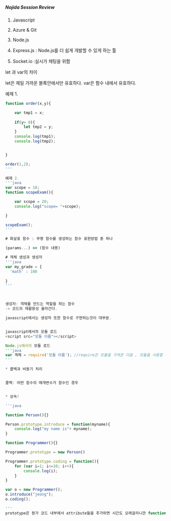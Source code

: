 ##### Nojida Session Review #####

1. Javascript

2. Azure & Git

3. Node.js

4. Express.js : Node.js를 더 쉽게 개발할 수 있게 하는 툴

5. Socket.io :실시가 채팅을 위함



let 과 var의 차이

let은 제일 가까운 블록안에서만 유효하다.
var은 함수 내에서 유효하다.

예제 1.
```javascript
function order(x,y){

	var tmp1 = x;
	
	if(y> 0){
		let tmp2 = y;
	}
	console.log(tmp1);
	console.log(tmp2);


}

order(1,2);
'''

예제 2.
'''java
var scope = 10;
function scopeExam(){

	var scope = 20;
	console.log("scope= "+scope);

}

scopeExam();
'''

# 화살표 함수 : 무명 함수를 생성하는 함수 표현방법 중 하나

(params...) => (함수 내용)

# 객체 생성과 생성자
'''java
var my_grade = {
  'math' : 100
  
}
'''



생성자: 객체를 만드는 역할을 하는 함수
-> 코드의 재활용성 올라간다.

javascript에서는 생성자 또한 함수로 구현하는것이 대부분. 


javascript에서의 모듈 로드
<script src="모듈 이름"></script>

Node.js에서의 모듈 로드
'''java
var 객체 = require('모듈 이름'); //require은 모듈을 가져온 다음 , 모듈을 사용할 수 있는 객체를 리턴해준다.
'''

* 콜백과 비동기 처리 


콜백: 어떤 함수의 매개변수가 함수인 경우 


* 상속!

'''java

function Person(){}

Person.prototype.introduce = function(myname){
	console.log("my name is"+ myname);
}

function Programmer(){}

Programmer.prototype = new Person()

Programmer.prototype.coding = function(){
	for (var i=1; i<=10; i++){
		console.log(i);
	}
}

var o = new Programmer();
o.introduce("jeong");
o.coding();

'''
prototype은 뭔가 코드 내부에서 attribute들을 추가하면 시간도 오래걸리니깐 function 외부에서 attribute를 추가할 수 있게된다.
